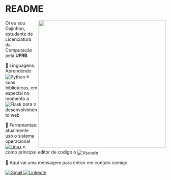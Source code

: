 # README

<img src="https://github.com/user-attachments/assets/41f6282b-ab60-4cc2-a9b2-fdb627ee58ed" min-width="400px" max-width="400px" width="400px" align="right">

<p align="left"> 
  Oi eu sou Dajinhoo, estudante de Licenciatura da Computação pela <strong>UFRB</strong>.<br>
</p>

<p align="left">
  🦄 Linguagens: Aprendendo <img align="center" alt="Python" src="https://img.shields.io/badge/python-3670A0?style=for-the-badge&logo=python&logoColor=ffdd54"> e suas bibliotecas, em especial no momento a 
    <img align="center" alt="Flask" src="https://img.shields.io/badge/flask-%23000.svg?style=for-the-badge&logo=flask&logoColor=white"> para o desenvolvimento web
</p>

<p align="left">
  💼 Ferramentas: atualmente uso o sistema operacional
  <a href="#" title="linux"> 	
  <img scr="<img align="center" alt="Linux" src="https://img.shields.io/badge/Linux-000?style=for-the-badge&logo=linux"></a> e como principal editor de codigo o <img align="center" alt="Vscode" src="https://img.shields.io/badge/Vscode-007ACC?style=for-the-badge&logo=visual-studio-code&logoColor=white">


</p>

<p align="left">
  💌 Aqui vai uma mensagem para entrar em contato comigo:
</p>

<p align="left">
  <a href="(mailto:dagilvan.m.s@gmail.com)" title="Gmail">
  <img src="https://img.shields.io/badge/-Gmail-FF0000?style=flat-square&labelColor=FF0000&logo=gmail&logoColor=white&link=LINK-DO-SEU-GMAIL" alt="Gmail" /</a>
  <a href="https://www.linkedin.com/in/dagilvan-maia-santos-664205239/" title="LinkedIn">
  <img src="https://img.shields.io/badge/-Linkedin-0e76a8?style=flat-square&logo=Linkedin&logoColor=white&link=LINK-DO-SEU-LINKEDIN" alt="LinkedIn"/></a>

